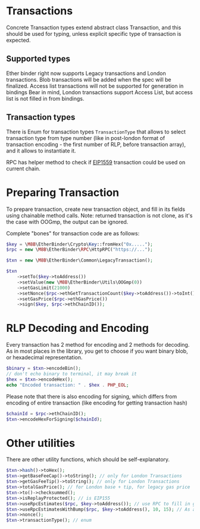 # Transactions

Concrete Transaction types extend abstract class Transaction, and this should be used for typing, unless explicit
specific type of transaction is expected.

## Supported types

Ether binder right now supports Legacy transactions and London transactions.
Blob transactions will be added when the spec will be finalized.
Access list transactions will not be supported for generation in bindings
Bear in mind, London transactions support Access List, but access list is not filled in from bindings.

## Transaction types


There is Enum for transaction types `TransactionType` that allows to select transaction type from type number (like
in post-london format of transaction encoding - the first number of RLP, before transaction array), and it allows to
instantiate it.

RPC has helper method to check if [EIP1559](https://eips.ethereum.org/EIPS/eip-1559) transaction could be used on
current chain.

# Preparing Transaction

To prepare transaction, create new transaction object, and fill in its fields using chainable method calls.
Note: returned transaction is not clone, as it's the case with OOGmp, the output can be ignored.

Complete "bones" for transaction code are as follows:
```php
$key = \M8B\EtherBinder\Crypto\Key::fromHex("0x.....");
$rpc = new \M8B\EtherBinder\RPC\HttpRPC("https://...");

$txn = new \M8B\EtherBinder\Common\LegacyTransaction();

$txn
    ->setTo($key->toAddress())
	->setValue(new \M8B\EtherBinder\Utils\OOGmp(0))
	->setGasLimit(21000)
	->setNonce($rpc->ethGetTransactionCount($key->toAddress())->toInt())
	->setGasPrice($rpc->ethGasPrice())
	->sign($key, $rpc->ethChainID());
```

# RLP Decoding and Encoding

Every transaction has 2 method for encoding and 2 methods for decoding. As in most places in the library, you get to
choose if you want binary blob, or hexadecimal representation.

```php
$binary = $txn->encodeBin();
// don't echo binary to terminal, it may break it
$hex = $txn->encodeHex();
echo "Encoded transaction: " . $hex . PHP_EOL;
```

Please note that there is also encoding for signing, which differs from encoding of entire transaction (like encoding 
for getting transaction hash)

```php
$chainId = $rpc->ethChainID();
$txn->encodeHexForSigning($chainId);
```

# Other utilities

There are other utility functions, which should be self-explanatory.
```php
$txn->hash()->toHex();
$txn->getBaseFeeCap()->toString(); // only for London Transactions
$txn->getGasFeeTip()->toString(); // only for London Transactions
$txn->totalGasPrice(); // for London base + tip, for legacy gas price
$txn->to()->checksummed();
$txn->isReplayProtected(); // is EIP155
$txn->useRpcEstimates($rpc, $key->toAddress()); // use RPC to fill in gas limit and fees. Target low.
$txn->useRpcEstimatesWithBump($rpc, $key->toAddress(), 10, 15); // As above but bump gas limit by (here) 10%, and gas prices 15%
$txn->nonce();
$txn->transactionType(); // enum
```

